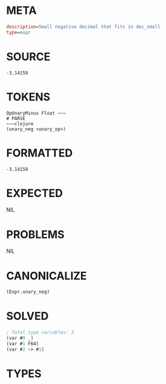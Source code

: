# META
~~~ini
description=Small negative decimal that fits in dec_small
type=expr
~~~
# SOURCE
~~~roc
-3.14159
~~~
# TOKENS
~~~text
OpUnaryMinus Float ~~~
# PARSE
~~~clojure
(unary_neg <unary_op>)
~~~
# FORMATTED
~~~roc
-3.14159
~~~
# EXPECTED
NIL
# PROBLEMS
NIL
# CANONICALIZE
~~~clojure
(Expr.unary_neg)
~~~
# SOLVED
~~~clojure
; Total type variables: 3
(var #0 _)
(var #1 F64)
(var #2 -> #1)
~~~
# TYPES
~~~roc
~~~
